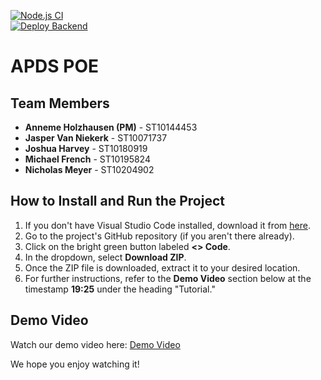 [![Node.js CI](https://github.com/APDS7311POE-ST10144453/APDS7311-POE/actions/workflows/Testing.yml/badge.svg)](https://github.com/APDS7311POE-ST10144453/APDS7311-POE/actions/workflows/Testing.yml)  
[![Deploy Backend](https://github.com/APDS7311POE-ST10144453/APDS7311-POE/actions/workflows/main.yml/badge.svg)](https://github.com/APDS7311POE-ST10144453/APDS7311-POE/actions/workflows/main.yml)

# APDS POE

## Team Members
- **Anneme Holzhausen (PM)** - ST10144453
- **Jasper Van Niekerk** - ST10071737
- **Joshua Harvey** - ST10180919
- **Michael French** - ST10195824
- **Nicholas Meyer** - ST10204902

## How to Install and Run the Project

1. If you don't have Visual Studio Code installed, download it from [here](https://code.visualstudio.com/).
2. Go to the project's GitHub repository (if you aren't there already).
3. Click on the bright green button labeled **<> Code**.
4. In the dropdown, select **Download ZIP**.
5. Once the ZIP file is downloaded, extract it to your desired location.
6. For further instructions, refer to the **Demo Video** section below at the timestamp **19:25** under the heading "Tutorial."

## Demo Video
Watch our demo video here: [Demo Video](https://drive.google.com/file/d/1t8QLcuJ4CpbHoVXmP7NMi-rqdw9Db2tZ/view?usp=sharing)

We hope you enjoy watching it!

